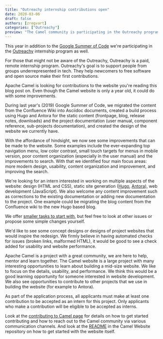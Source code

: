 ```yaml
---
title: "Outreachy internship contributions open"
date: 2020-03-06
draft: false
authors: [zregvart]
categories: ["Outreachy"]
preview: "The Camel community is participating in the Outreachy program, we welcome internship candidates for the May 2020 internship round."
---
```


This year in addition to the [Google Summer of Code](/blog/2020/02/GSoC-2020-announced/) we're participating in the [Outreachy](https://www.outreachy.org/) internship program as well.

For those that might not be aware of the Outreachy, Outreachy is a paid, remote internship program. Outreachy's goal is to support people from groups underrepresented in tech. They help newcomers to free software and open source make their first contributions.

Apache Camel is looking for contributions to the website you're reading this blog post on. Even though the Camel website is only a year old, it could do with some improvements.

During last year's (2019) Google Summer of Code, we migrated the content from the Confluence Wiki into Asciidoc documents, created a build process using Hugo and Antora for the static content (frontpage, blog, release notes, downloads) and the project documentation (user manual, component reference, sub-projects documentation), and created the design of the website we currently have.

With the affordance of hindsight, we now see some improvements that can be made to the website. Some examples include the ever-expanding top navigation menu, low color contrast, small touch targets for menus in mobile version, poor content organization (especially in the user manual) and the improvements to search. With that we identified four main focus areas: more modern design, usability, content organization and improvement, and improving the search.

We're looking for an intern interested in working on multiple aspects of the website: design (HTML and CSS), static site generation ([Hugo](https://gohugo.io/), [Antora](https://antora.org/)), web development (JavaScript). We also welcome any content improvement such as corrections to the existing documentation or adding new documentation to the project. One example could be migrating the blog content from the Confluence wiki to the new Hugo based blog.

We offer [smaller tasks to start with](https://issues.apache.org/jira/issues/?filter=12348381), but feel free to look at other issues or propose some simple changes yourself.

We'd like to see some concept designs or designs of project websites that would inspire the redesign. We firmly believe in having automated checks for issues (broken links, malformed HTML), it would be good to see a check added for usability and website performance.

Apache Camel is a project with a great community, we are here to help, mentor and learn together. The Camel website is a large project with many interesting opportunities to learn about building a mid-size website. We like to focus on the details, usability, and performance. We think this would be a good learning opportunity for someone interested in website development. We also see opportunities to contribute to other projects that we use in building the website (for example to Antora).

As part of the application process, all applicants must make at least one contribution to be accepted as an intern for this project. Only applicants who make a contribution will be eligible to be accepted as interns.

Look at the [contributing to Camel page](/community/contributing/) for details on how to get started contributing and how to reach out to the Camel community via various communication channels. And look at the [README](https://github.com/apache/camel-website/blob/main/README.md) in the Camel Website repository on how to get started with the website itself.
